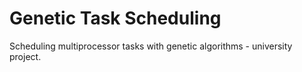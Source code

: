 Genetic Task Scheduling
=======================

Scheduling multiprocessor tasks with genetic algorithms - university project.

